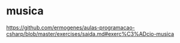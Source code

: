 # musica
https://github.com/ermogenes/aulas-programacao-csharp/blob/master/exercises/saida.md#exerc%C3%ADcio-musica
